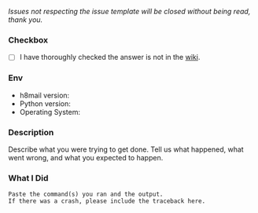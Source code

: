 *Issues not respecting the issue template will be closed without being read, thank you.*

### Checkbox

- [ ] I have thoroughly checked the answer is not in the [wiki](https://github.com/khast3x/h8mail/wiki).

### Env

* h8mail version:
* Python version:
* Operating System:

### Description

Describe what you were trying to get done.
Tell us what happened, what went wrong, and what you expected to happen.

### What I Did

```
Paste the command(s) you ran and the output.
If there was a crash, please include the traceback here.
```
